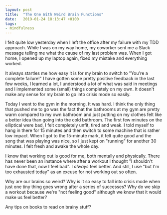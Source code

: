 ```yaml
---
layout: post
title:  "The One With Weird Brain Functions"
date:   2019-01-24 18:13:47 +0100
tags: 
- mindfulness
---
```


I felt quite low yesterday when I left the office after my failure with my TDD approach. While I was on my way home, my coworker sent me a Slack message telling me what the cause of my last problem was. When I got home, I opened up my laptop again, fixed my mistake and everything worked.

It always startles me how easy it is for my brain to switch to "You're a complete failure!" I have gotten some pretty positive feedback in the last few weeks, I learned a lot, I understood a lot of what was said in meetings and I implemented some (small) things completely on my own. It doesn't make any sense for my brain to go into crisis mode so easily.

Today I went to the gym in the morning. It was hard. I think the only thing that pushed me to go was the fact that the bathrooms at my gym are pretty warm compared to my own bathroom and just putting on my clothes felt like a better idea than going into the cold bathroom. The first few minutes on the elliptical were bad, I felt completely unfit, tired and weak. I told myself to hang in there for 15 minutes and then switch to some machine that is rather low impact. When I got to the 15-minute mark, it felt quite good and the song that was playing was nice, so I just kept on "running" for another 30 minutes. I felt fresh and awake the whole day.

I know that working out is good for me, both mentally and physically. There has never been an instance where after a workout I thought "I shouldn't have done that, now I feel bad". I *always* feel better. And still, I use "but I'm too exhausted today" as an excuse for not working out so often.

Why are our brains so weird? Why is it so easy to fall into crisis mode when just one tiny thing goes wrong after a series of successes? Why do we skip a workout because we're "not feeling good" although we know that it would make us feel better?

Any tips on books to read on brainy stuff?
